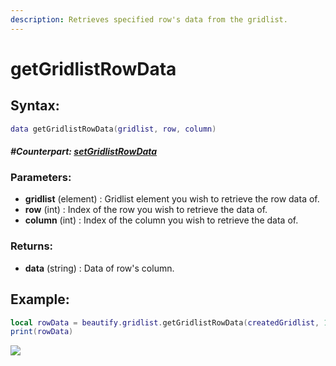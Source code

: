 ```yaml
---
description: Retrieves specified row's data from the gridlist.
---
```


# getGridlistRowData

## **Syntax:**

```lua
data getGridlistRowData(gridlist, row, column)
```

#### _**\#Counterpart:**_ [_**setGridlistRowData**_](setgridlistrowdata.md)

### **Parameters:**

* **gridlist** \(element\) : Gridlist element you wish to retrieve the row data of.
* **row** \(int\) : Index of the row you wish to retrieve the data of.
* **column** \(int\) : Index of the column you wish to retrieve the data of.

### **Returns:**

* **data** \(string\) : Data of row's column.

## **Example:**

```lua
local rowData = beautify.gridlist.getGridlistRowData(createdGridlist, 1, 2)
print(rowData)
```

![](https://github.com/OvileAmriam/MTA-Beautify-Library/tree/6acabc0cbcb0620b5fffa0b9fafb65273c38dc19/elements/gridlist/snaps/APIs/getGridlistRowData.png)

